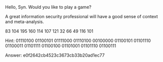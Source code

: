 Hello, Syn.  Would you like to play a game?

A great information security professional will have a good sense of context and meta-analysis.  

83 104 195 160 114 107 121 32 66 49 116 101

Hint:
01110100 01100101 01111000 01110100 00100000 01100101 01101110 01100011 01101111 01100100 01101001 01101110 01100111

Answer: e0f2642cb4523c3673cb33b20ad1ec77